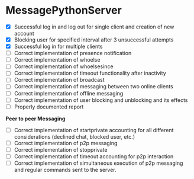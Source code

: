 # MessagePythonServer
- [x] Successful log in and log out for single client and creation of new account
- [x] Blocking user for specified interval after 3 unsuccessful attempts 
- [x] Successful log in for multiple clients
- [ ] Correct implementation of presence notification
- [ ] Correct implementation of whoelse
- [ ] Correct implementation of whoelsesince
- [ ] Correct implementation of timeout functionality after inactivity
- [ ] Correct implementation of broadcast
- [ ] Correct implementation of messaging between two online clients
- [ ] Correct implementation of offline messaging
- [ ] Correct implementation of user blocking and unblocking and its effects
- [ ] Properly documented report 

**Peer to peer Messaging**

- [ ] Correct implementation of startprivate accounting for all different
considerations (declined chat, blocked user, etc.)
- [ ] Correct implementation of p2p messaging
- [ ] Correct implementation of stopprivate
- [ ] Correct implementation of timeout accounting for p2p interaction
- [ ] Correct implementation of simultaneous execution of p2p messaging
and regular commands sent to the server.
